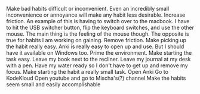 Make bad habits difficult or inconvenient. Even an incredibly small inconvenience or annoyance will make any habit less desirable. Increase friction.
	An example of this is having to switch over to the macbook. I have to hit the USB switcher button, flip the keyboard switches, and use the other mouse. The main thing is the feeling of the mouse though.
The opposite is true for habits I am working on gaining. Remove friction. Make picking up the habit really easy.
	Anki is really easy to open up and use. But I should have it available on Windows too.
Prime the environment. Make starting the task easy. Leave my book next to the recliner. Leave my journal at my desk with a pen. Have my water ready so I don't have to get up and remove my focus.
Make starting the habit a really small task.
	Open Anki
	Go to KodeKloud
	Open youtube and go to Mischa's(?) channel
	Make the habits seem small and easily accomplishable
